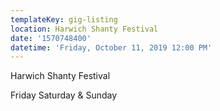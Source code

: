 ```yaml
---
templateKey: gig-listing
location: Harwich Shanty Festival
date: '1570748400'
datetime: 'Friday, October 11, 2019 12:00 PM'
---
```

Harwich Shanty Festival

Friday Saturday & Sunday
